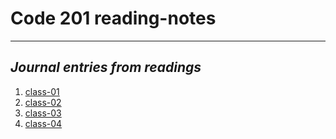 # Code 201 reading-notes
***

## *Journal entries from readings*

1. [class-01](https://christopherhamersly.github.io/reading-notes/class-01)
1. [class-02](https://christopherhamersly.github.io/reading-notes/class-02)
1. [class-03](https://christopherhamersly.github.io/reading-notes/class-03)
1. [class-04](https://christopherhamersly.github.io/reading-notes/class-04)
